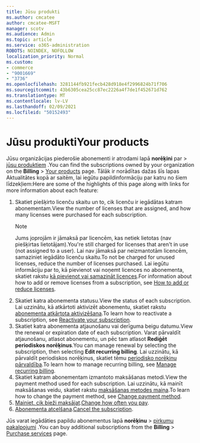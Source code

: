 ```yaml
---
title: Jūsu produkti
ms.author: cmcatee
author: cmcatee-MSFT
manager: scotv
ms.audience: Admin
ms.topic: article
ms.service: o365-administration
ROBOTS: NOINDEX, NOFOLLOW
localization_priority: Normal
ms.custom:
- commerce
- "9001669"
- "3736"
ms.openlocfilehash: 3281144fb921fecb428d918e4f2996824b71f706
ms.sourcegitcommit: 43b6305cea25cc87ec2226a4f7de1f452671d762
ms.translationtype: MT
ms.contentlocale: lv-LV
ms.lasthandoff: 02/09/2021
ms.locfileid: "50152493"
---
```

# <a name="your-products"></a><span data-ttu-id="a6a8d-102">Jūsu produkti</span><span class="sxs-lookup"><span data-stu-id="a6a8d-102">Your products</span></span>

<span data-ttu-id="a6a8d-103">Jūsu organizācijas piederošie abonementi ir atrodami lapā **norēķini** par  >  [jūsu produktiem](https://go.microsoft.com/fwlink/p/?linkid=842054) .</span><span class="sxs-lookup"><span data-stu-id="a6a8d-103">You can find the subscriptions owned by your organization on the **Billing** > [Your products](https://go.microsoft.com/fwlink/p/?linkid=842054) page.</span></span> <span data-ttu-id="a6a8d-104">Tālāk ir norādītas dažas šīs lapas Aktualitātes kopā ar saitēm, lai iegūtu papildinformāciju par katru no šiem līdzekļiem:</span><span class="sxs-lookup"><span data-stu-id="a6a8d-104">Here are some of the highlights of this page along with links for more information about each feature:</span></span>

1. <span data-ttu-id="a6a8d-105">Skatiet piešķirto licenču skaitu un to, cik licenču ir iegādātas katram abonementam.</span><span class="sxs-lookup"><span data-stu-id="a6a8d-105">View the number of licenses that are assigned, and how many licenses were purchased for each subscription.</span></span>
    > [!NOTE]
    > <span data-ttu-id="a6a8d-106">Jums joprojām ir jāmaksā par licencēm, kas netiek lietotas (nav piešķirtas lietotājam).</span><span class="sxs-lookup"><span data-stu-id="a6a8d-106">You're still charged for licenses that aren't in use (not assigned to a user).</span></span> <span data-ttu-id="a6a8d-107">Lai nav jāmaksā par neizmantotām licencēm, samaziniet iegādāto licenču skaitu.</span><span class="sxs-lookup"><span data-stu-id="a6a8d-107">To not be charged for unused licenses, reduce the number of licenses purchased.</span></span> <span data-ttu-id="a6a8d-108">Lai iegūtu informāciju par to, kā pievienot vai noņemt licences no abonementa, skatiet rakstu [kā pievienot vai samazināt licences](https://docs.microsoft.com/alchemyinsights/how-to-add-or-reduce-licenses).</span><span class="sxs-lookup"><span data-stu-id="a6a8d-108">For information about how to add or remove licenses from a subscription, see [How to add or reduce licenses](https://docs.microsoft.com/alchemyinsights/how-to-add-or-reduce-licenses).</span></span>
2. <span data-ttu-id="a6a8d-109">Skatiet katra abonementa statusu.</span><span class="sxs-lookup"><span data-stu-id="a6a8d-109">View the status of each subscription.</span></span> <span data-ttu-id="a6a8d-110">Lai uzzinātu, kā atkārtoti aktivizēt abonementu, skatiet rakstu [abonementa atkārtota aktivizēšana](reactivate-your-subscription.md).</span><span class="sxs-lookup"><span data-stu-id="a6a8d-110">To learn how to reactivate a subscription, see [Reactivate your subscription](reactivate-your-subscription.md).</span></span>
3. <span data-ttu-id="a6a8d-111">Skatiet katra abonementa atjaunošanu vai derīguma beigu datumu.</span><span class="sxs-lookup"><span data-stu-id="a6a8d-111">View the renewal or expiration date of each subscription.</span></span> <span data-ttu-id="a6a8d-112">Varat pārvaldīt atjaunošanu, atlasot abonementu, un pēc tam atlasot **Rediģēt periodiskos norēķinus**.</span><span class="sxs-lookup"><span data-stu-id="a6a8d-112">You can manage renewal by selecting the subscription, then selecting **Edit recurring billing**.</span></span> <span data-ttu-id="a6a8d-113">Lai uzzinātu, kā pārvaldīt periodiskos norēķinus, skatiet tēmu [periodisko norēķinu pārvaldība](manage-auto-renewal.md).</span><span class="sxs-lookup"><span data-stu-id="a6a8d-113">To learn how to manage recurring billing, see [Manage recurring billing](manage-auto-renewal.md).</span></span>
4. <span data-ttu-id="a6a8d-114">Skatiet katram abonementam izmantoto maksāšanas metodi.</span><span class="sxs-lookup"><span data-stu-id="a6a8d-114">View the payment method used for each subscription.</span></span> <span data-ttu-id="a6a8d-115">Lai uzzinātu, kā mainīt maksāšanas veidu, skatiet rakstu [maksāšanas metodes maiņa](change-payment-method.md).</span><span class="sxs-lookup"><span data-stu-id="a6a8d-115">To learn how to change the payment method, see [Change payment method](change-payment-method.md).</span></span>
5. <span data-ttu-id="a6a8d-116">[Mainiet, cik bieži maksājat](change-how-often-you-pay.md).</span><span class="sxs-lookup"><span data-stu-id="a6a8d-116">[Change how often you pay](change-how-often-you-pay.md).</span></span>
6. <span data-ttu-id="a6a8d-117">[Abonementa atcelšana](https://go.microsoft.com/fwlink/?linkid=2119113).</span><span class="sxs-lookup"><span data-stu-id="a6a8d-117">[Cancel the subscription](https://go.microsoft.com/fwlink/?linkid=2119113).</span></span>

<span data-ttu-id="a6a8d-118">Jūs varat iegādāties papildu abonementus lapā **norēķinu**  >  [pirkumu pakalpojumi](https://go.microsoft.com/fwlink/p/?linkid=868433) .</span><span class="sxs-lookup"><span data-stu-id="a6a8d-118">You can buy additional subscriptions from the **Billing** > [Purchase services](https://go.microsoft.com/fwlink/p/?linkid=868433) page.</span></span>